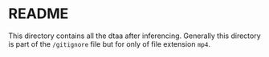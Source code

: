 # README

This directory contains all the dtaa after inferencing. Generally this directory is part of the `/gitignore` file but for only of file extension `mp4`.
